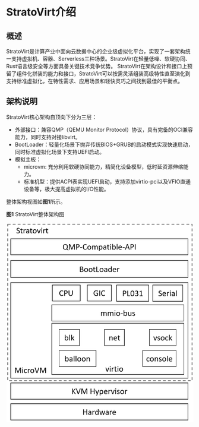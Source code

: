 # StratoVirt介绍


## 概述

StratoVirt是计算产业中面向云数据中心的企业级虚拟化平台，实现了一套架构统一支持虚拟机、容器、Serverless三种场景。StratoVirt在轻量低噪、软硬协同、Rust语言级安全等方面具备关键技术竞争优势。
StratoVirt在架构设计和接口上预留了组件化拼装的能力和接口，StratoVirt可以按需灵活组装高级特性直至演化到支持标准虚拟化，在特性需求、应用场景和轻快灵巧之间找到最佳的平衡点。



## 架构说明

StratoVirt核心架构自顶向下分为三层：

- 外部接口：兼容QMP（QEMU Monitor Protocol）协议，具有完备的OCI兼容能力，同时支持对接libvirt。
- BootLoader：轻量化场景下抛弃传统BIOS+GRUB的启动模式实现快速启动，同时标准虚拟化场景下支持UEFI启动。
- 模拟主板：
  - microvm:  充分利用软硬协同能力，精简化设备模型，低时延资源伸缩能力。
  - 标准机型：提供ACPI表实现UEFI启动，支持添加virtio-pci以及VFIO直通设备等，极大提高虚拟机的I/O性能。

整体架构视图如**图1**所示。

**图1** StratoVirt整体架构图

![](./figures/StratoVirt_architecture.png)

